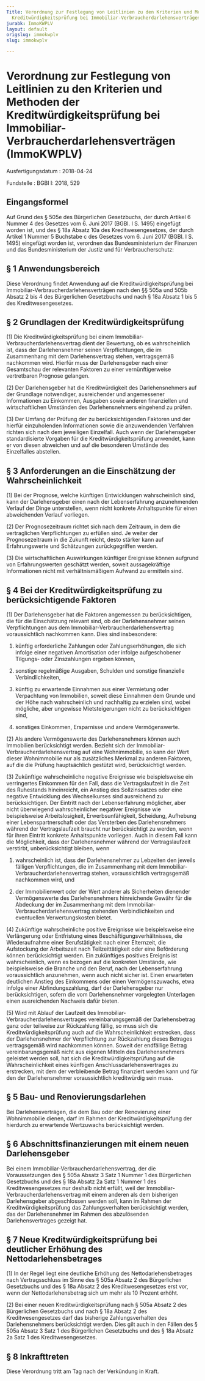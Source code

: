 ```yaml
---
Title: Verordnung zur Festlegung von Leitlinien zu den Kriterien und Methoden der
  Kreditwürdigkeitsprüfung bei Immobiliar-Verbraucherdarlehensverträgen
jurabk: ImmoKWPLV
layout: default
origslug: immokwplv
slug: immokwplv

---
```


# Verordnung zur Festlegung von Leitlinien zu den Kriterien und Methoden der Kreditwürdigkeitsprüfung bei Immobiliar-Verbraucherdarlehensverträgen (ImmoKWPLV)

Ausfertigungsdatum
:   2018-04-24

Fundstelle
:   BGBl I: 2018, 529

[^F802319_01_BJNR052900018]:     Diese Verordnung dient der Umsetzung der Richtlinie 2014/17/EU des
    Europäischen Parlaments und des Rates vom 4. Februar 2014 über
    Wohnimmobilienkreditverträge für Verbraucher und zur Änderung der
    Richtlinien 2008/48/EG und 2013/36/EU und der Verordnung (EU) Nr.
    1093/2010 (ABl. L 60 vom 28.2.2014, S. 34; L 47 vom 20.2.2015, S. 34;
    L 246 vom 23.9.2015, S.11), die zuletzt durch die Verordnung (EU)
    2016/1011 (ABl. L 171 vom 29.6.2016, S. 1) geändert worden ist.


## Eingangsformel

Auf Grund des § 505e des Bürgerlichen Gesetzbuchs, der durch Artikel 6
Nummer 4 des Gesetzes vom 6. Juni 2017 (BGBl. I S. 1495) eingefügt
worden ist, und des § 18a Absatz 10a des Kreditwesengesetzes, der
durch Artikel 1 Nummer 5 Buchstabe c des Gesetzes vom 6. Juni 2017
(BGBl. I S. 1495) eingefügt worden ist, verordnen das
Bundesministerium der Finanzen und das Bundesministerium der Justiz
und für Verbraucherschutz:


## § 1 Anwendungsbereich

Diese Verordnung findet Anwendung auf die Kreditwürdigkeitsprüfung bei
Immobiliar-Verbraucherdarlehensverträgen nach den §§ 505a und 505b
Absatz 2 bis 4 des Bürgerlichen Gesetzbuchs und nach § 18a Absatz 1
bis 5 des Kreditwesengesetzes.


## § 2 Grundlagen der Kreditwürdigkeitsprüfung

(1) Die Kreditwürdigkeitsprüfung bei einem Immobiliar-
Verbraucherdarlehensvertrag dient der Bewertung, ob es wahrscheinlich
ist, dass der Darlehensnehmer seinen Verpflichtungen, die im
Zusammenhang mit dem Darlehensvertrag stehen, vertragsgemäß nachkommen
wird. Hierfür muss der Darlehensgeber nach einer Gesamtschau der
relevanten Faktoren zu einer vernünftigerweise vertretbaren Prognose
gelangen.

(2) Der Darlehensgeber hat die Kreditwürdigkeit des Darlehensnehmers
auf der Grundlage notwendiger, ausreichender und angemessener
Informationen zu Einkommen, Ausgaben sowie anderen finanziellen und
wirtschaftlichen Umständen des Darlehensnehmers eingehend zu prüfen.

(3) Der Umfang der Prüfung der zu berücksichtigenden Faktoren und der
hierfür einzuholenden Informationen sowie die anzuwendenden Verfahren
richten sich nach dem jeweiligen Einzelfall. Auch wenn der
Darlehensgeber standardisierte Vorgaben für die
Kreditwürdigkeitsprüfung anwendet, kann er von diesen abweichen und
auf die besonderen Umstände des Einzelfalles abstellen.


## § 3 Anforderungen an die Einschätzung der Wahrscheinlichkeit

(1) Bei der Prognose, welche künftigen Entwicklungen wahrscheinlich
sind, kann der Darlehensgeber einen nach der Lebenserfahrung
anzunehmenden Verlauf der Dinge unterstellen, wenn nicht konkrete
Anhaltspunkte für einen abweichenden Verlauf vorliegen.

(2) Der Prognosezeitraum richtet sich nach dem Zeitraum, in dem die
vertraglichen Verpflichtungen zu erfüllen sind. Je weiter der
Prognosezeitraum in die Zukunft reicht, desto stärker kann auf
Erfahrungswerte und Schätzungen zurückgegriffen werden.

(3) Die wirtschaftlichen Auswirkungen künftiger Ereignisse können
aufgrund von Erfahrungswerten geschätzt werden, soweit aussagekräftige
Informationen nicht mit verhältnismäßigem Aufwand zu ermitteln sind.


## § 4 Bei der Kreditwürdigkeitsprüfung zu berücksichtigende Faktoren

(1) Der Darlehensgeber hat die Faktoren angemessen zu berücksichtigen,
die für die Einschätzung relevant sind, ob der Darlehensnehmer seinen
Verpflichtungen aus dem Immobiliar-Verbraucherdarlehensvertrag
voraussichtlich nachkommen kann. Dies sind insbesondere:

1.  künftig erforderliche Zahlungen oder Zahlungserhöhungen, die sich
    infolge einer negativen Amortisation oder infolge aufgeschobener
    Tilgungs- oder Zinszahlungen ergeben können,


2.  sonstige regelmäßige Ausgaben, Schulden und sonstige finanzielle
    Verbindlichkeiten,


3.  künftig zu erwartende Einnahmen aus einer Vermietung oder Verpachtung
    von Immobilien, soweit diese Einnahmen dem Grunde und der Höhe nach
    wahrscheinlich und nachhaltig zu erzielen sind, wobei mögliche, aber
    ungewisse Mietsteigerungen nicht zu berücksichtigen sind,


4.  sonstiges Einkommen, Ersparnisse und andere Vermögenswerte.




(2) Als andere Vermögenswerte des Darlehensnehmers können auch
Immobilien berücksichtigt werden. Bezieht sich der Immobiliar-
Verbraucherdarlehensvertrag auf eine Wohnimmobilie, so kann der Wert
dieser Wohnimmobilie nur als zusätzliches Merkmal zu anderen Faktoren,
auf die die Prüfung hauptsächlich gestützt wird, berücksichtigt
werden.

(3) Zukünftige wahrscheinliche negative Ereignisse wie beispielsweise
ein verringertes Einkommen für den Fall, dass die Vertragslaufzeit in
die Zeit des Ruhestands hineinreicht, ein Anstieg des Sollzinssatzes
oder eine negative Entwicklung des Wechselkurses sind ausreichend zu
berücksichtigen. Der Eintritt nach der Lebenserfahrung möglicher, aber
nicht überwiegend wahrscheinlicher negativer Ereignisse wie
beispielsweise Arbeitslosigkeit, Erwerbsunfähigkeit, Scheidung,
Aufhebung einer Lebenspartnerschaft oder das Versterben des
Darlehensnehmers während der Vertragslaufzeit braucht nur
berücksichtigt zu werden, wenn für ihren Eintritt konkrete
Anhaltspunkte vorliegen. Auch in diesem Fall kann die Möglichkeit,
dass der Darlehensnehmer während der Vertragslaufzeit verstirbt,
unberücksichtigt bleiben, wenn

1.  wahrscheinlich ist, dass der Darlehensnehmer zu Lebzeiten den jeweils
    fälligen Verpflichtungen, die im Zusammenhang mit dem Immobiliar-
    Verbraucherdarlehensvertrag stehen, voraussichtlich vertragsgemäß
    nachkommen wird, und


2.  der Immobilienwert oder der Wert anderer als Sicherheiten dienender
    Vermögenswerte des Darlehensnehmers hinreichende Gewähr für die
    Abdeckung der im Zusammenhang mit dem Immobiliar-
    Verbraucherdarlehensvertrag stehenden Verbindlichkeiten und
    eventuellen Verwertungskosten bietet.




(4) Zukünftige wahrscheinliche positive Ereignisse wie beispielsweise
eine Verlängerung oder Entfristung eines Beschäftigungsverhältnisses,
die Wiederaufnahme einer Berufstätigkeit nach einer Elternzeit, die
Aufstockung der Arbeitszeit nach Teilzeittätigkeit oder eine
Beförderung können berücksichtigt werden. Ein zukünftiges positives
Ereignis ist wahrscheinlich, wenn es bezogen auf die konkreten
Umstände, wie beispielsweise die Branche und den Beruf, nach der
Lebenserfahrung voraussichtlich anzunehmen, wenn auch nicht sicher
ist. Einen erwarteten deutlichen Anstieg des Einkommens oder einen
Vermögenszuwachs, etwa infolge einer Abfindungszahlung, darf der
Darlehensgeber nur berücksichtigen, sofern die vom Darlehensnehmer
vorgelegten Unterlagen einen ausreichenden Nachweis dafür bieten.

(5) Wird mit Ablauf der Laufzeit des Immobiliar-
Verbraucherdarlehensvertrages vereinbarungsgemäß der Darlehensbetrag
ganz oder teilweise zur Rückzahlung fällig, so muss sich die
Kreditwürdigkeitsprüfung auch auf die Wahrscheinlichkeit erstrecken,
dass der Darlehensnehmer der Verpflichtung zur Rückzahlung dieses
Betrages vertragsgemäß wird nachkommen können. Soweit der endfällige
Betrag vereinbarungsgemäß nicht aus eigenen Mitteln des
Darlehensnehmers geleistet werden soll, hat sich die
Kreditwürdigkeitsprüfung auf die Wahrscheinlichkeit eines künftigen
Anschlussdarlehensvertrages zu erstrecken, mit dem der verbleibende
Betrag finanziert werden kann und für den der Darlehensnehmer
voraussichtlich kreditwürdig sein muss.


## § 5 Bau- und Renovierungsdarlehen

Bei Darlehensverträgen, die dem Bau oder der Renovierung einer
Wohnimmobilie dienen, darf im Rahmen der Kreditwürdigkeitsprüfung der
hierdurch zu erwartende Wertzuwachs berücksichtigt werden.


## § 6 Abschnittsfinanzierungen mit einem neuen Darlehensgeber

Bei einem Immobiliar-Verbraucherdarlehensvertrag, der die
Voraussetzungen des § 505a Absatz 3 Satz 1 Nummer 1 des Bürgerlichen
Gesetzbuchs und des § 18a Absatz 2a Satz 1 Nummer 1 des
Kreditwesengesetzes nur deshalb nicht erfüllt, weil der Immobiliar-
Verbraucherdarlehensvertrag mit einem anderen als dem bisherigen
Darlehensgeber abgeschlossen werden soll, kann im Rahmen der
Kreditwürdigkeitsprüfung das Zahlungsverhalten berücksichtigt werden,
das der Darlehensnehmer im Rahmen des abzulösenden Darlehensvertrages
gezeigt hat.


## § 7 Neue Kreditwürdigkeitsprüfung bei deutlicher Erhöhung des Nettodarlehensbetrages

(1) In der Regel liegt eine deutliche Erhöhung des
Nettodarlehensbetrages nach Vertragsschluss im Sinne des § 505a Absatz
2 des Bürgerlichen Gesetzbuchs und des § 18a Absatz 2 des
Kreditwesengesetzes erst vor, wenn der Nettodarlehensbetrag sich um
mehr als 10 Prozent erhöht.

(2) Bei einer neuen Kreditwürdigkeitsprüfung nach § 505a Absatz 2 des
Bürgerlichen Gesetzbuchs und nach § 18a Absatz 2 des
Kreditwesengesetzes darf das bisherige Zahlungsverhalten des
Darlehensnehmers berücksichtigt werden. Dies gilt auch in den Fällen
des § 505a Absatz 3 Satz 1 des Bürgerlichen Gesetzbuchs und des § 18a
Absatz 2a Satz 1 des Kreditwesengesetzes.


## § 8 Inkrafttreten

Diese Verordnung tritt am Tag nach der Verkündung in Kraft.

